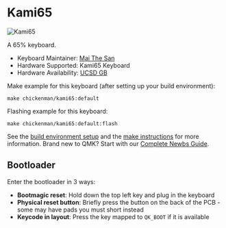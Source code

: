 # Kami65

![Kami65](https://i.imgur.com/SwXfDcr.png)

A 65% keyboard.

* Keyboard Maintainer: [Mai The San](https://github.com/maithesan)
* Hardware Supported: Kami65 Keyboard
* Hardware Availability: [UCSD GB](https://www.instagram.com/p/C1BD0RZsttm/)

Make example for this keyboard (after setting up your build environment):

    make chickenman/kami65:default

Flashing example for this keyboard:

    make chickenman/kami65:default:flash

See the [build environment setup](https://docs.qmk.fm/#/getting_started_build_tools) and the [make instructions](https://docs.qmk.fm/#/getting_started_make_guide) for more information. Brand new to QMK? Start with our [Complete Newbs Guide](https://docs.qmk.fm/#/newbs).

## Bootloader

Enter the bootloader in 3 ways:

* **Bootmagic reset**: Hold down the top left key and plug in the keyboard
* **Physical reset button**: Briefly press the button on the back of the PCB - some may have pads you must short instead
* **Keycode in layout**: Press the key mapped to `QK_BOOT` if it is available